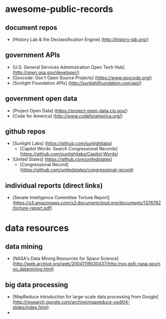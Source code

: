 # awesome-public-records

## document repos
- [History Lab & the Declassification Engine] (http://history-lab.org/)

## government APIs
- [U.S. General Services Administration Open Tech Hub] (http://open.gsa.gov/developer/)
- [Govcode: Gov't Open Source Projects] (https://www.govcode.org/)
- [Sunlight Foundation APIs] (http://sunlightfoundation.com/api/)

## government open data
- [Project Open Data] (https://project-open-data.cio.gov/)
- [Code for America] (http://www.codeforamerica.org/)

## github repos
- [Sunlight Labs] (https://github.com/sunlightlabs)
  - [Capitol Words: Search Congressional Records] (https://github.com/sunlightlabs/Capitol-Words)
- [United States] (https://github.com/unitedstates)
  - [Congressional Record] (https://github.com/unitedstates/congressional-record)

## individual reports (direct links)
- [Senate Intelligence Committee Torture Report] (https://s3.amazonaws.com/s3.documentcloud.org/documents/1376762/torture-report.pdf)

# data resources

## data mining
- [NASA's Data Mining Resources for Space Science] (http://web.archive.org/web/20041119030437/http:/nvo.gsfc.nasa.gov/nvo_datamining.html)

## big data processing
- [MapReduce introduction for large-scale data processing from Google] (http://research.google.com/archive/mapreduce-osdi04-slides/index.html)
- 
